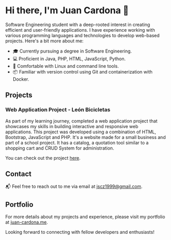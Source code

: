 # Hi there, I'm Juan Cardona 👋

Software Engineering student with a deep-rooted interest in creating efficient and user-friendly applications. I have experience working with various programming languages and technologies to develop web-based projects. Here's a bit more about me:

- 🎓 Currently pursuing a degree in Software Engineering.
- 💻 Proficient in Java, PHP, HTML, JavaScript, Python.
- 🐧 Comfortable with Linux and command line tools.
- 📦 Familiar with version control using Git and containerization with Docker.

## Projects

### Web Application Project - León Bicicletas

As part of my learning journey, completed a web application project that showcases my skills in building interactive and responsive web applications. This project was developed using a combination of HTML, Bootstrap, JavaScript and PHP. It's a website made for a small business and part of a school project. It has a catalog, a quotation tool similar to a shopping cart and CRUD System for administration.

You can check out the project [here](http://leonbicicletas.rf.gd/es/).

## Contact

📬 Feel free to reach out to me via email at [jscz1999@gmail.com](mailto:jscz1999@gmail.com).

## Portfolio

For more details about my projects and experience, please visit my portfolio at [juan-cardona.me](http://www.juan-cardona.me).

Looking forward to connecting with fellow developers and enthusiasts!

<!--
**JuanseCZ/JuanseCZ** is a ✨ _special_ ✨ repository because its `README.md` (this file) appears on your GitHub profile.

Here are some ideas to get you started:

- 🔭 I’m currently working on ...
- 🌱 I’m currently learning ...
- 👯 I’m looking to collaborate on ...
- 🤔 I’m looking for help with ...
- 💬 Ask me about ...
- 📫 How to reach me: ...
- 😄 Pronouns: ...
- ⚡ Fun fact: ...
-->
